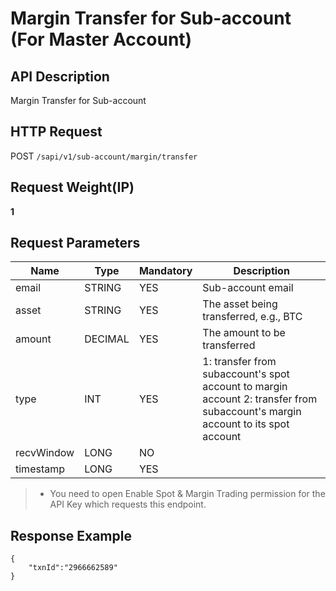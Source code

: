 # Margin Transfer for Sub-account (For Master Account) 

## API Description​

Margin Transfer for Sub-account

## HTTP Request​

POST `/sapi/v1/sub-account/margin/transfer`

## Request Weight(IP)​

**1**

## Request Parameters​

| Name | Type | Mandatory | Description |
| --- | --- | --- | --- |
| email | STRING | YES | Sub-account email |
| asset | STRING | YES | The asset being transferred, e.g., BTC |
| amount | DECIMAL | YES | The amount to be transferred |
| type | INT | YES | 1: transfer from subaccount's spot account to margin account 2: transfer from subaccount's margin account to its spot account |
| recvWindow | LONG | NO |  |
| timestamp | LONG | YES |  |

> * You need to open Enable Spot & Margin Trading permission for the API Key which requests this endpoint.

## Response Example​

```
{  
    "txnId":"2966662589"  
}
```


